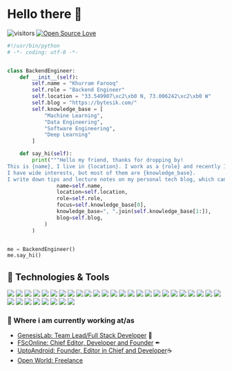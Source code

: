 # Hello there 👋

![visitors](https://visitor-badge.laobi.icu/badge?page_id=kf1994)
[![Open Source Love](https://badges.frapsoft.com/os/v1/open-source.svg?v=102)](https://github.com/kf1994)


```python
#!/usr/bin/python
# -*- coding: utf-8 -*-


class BackendEngineer:
    def __init__(self):
        self.name = "Khurram Farooq"
        self.role = "Backend Engineer"
        self.location = "33.549907\xc2\xb0 N, 73.006242\xc2\xb0 W"
        self.blog = "https://bytesik.com/"
        self.knowledge_base = [
            "Machine Learning",
            "Data Engineering",
            "Software Engineering",
            "Deep Learning"
        ]

    def say_hi(self):
        print("""Hello my friend, thanks for dropping by!
This is {name}, I live in {location}. I work as a {role} and recently I am focusing on {focus} for my personal growth.
I have wide interests, but most of them are {knowledge_base}.
I write down tips and lecture notes on my personal tech blog, which can be found here: {blog}""".format(
                name=self.name,
                location=self.location,
                role=self.role,
                focus=self.knowledge_base[0],
                knowledge_base=", ".join(self.knowledge_base[1:]),
                blog=self.blog,
            )
        )


me = BackendEngineer()
me.say_hi()


```

## 🔧 Technologies & Tools

![](https://img.shields.io/badge/Code-Nodejs-informational?style=flat&logo=Node.js&logoColor=white&color=339933)
![](https://img.shields.io/badge/Code-Golang-informational?style=flat&logo=Go&logoColor=white&color=00a7d0)
![](https://img.shields.io/badge/OS-Linux-informational?style=flat&logo=linux&logoColor=white&color=white)
![](https://img.shields.io/badge/Editor-GoLand-informational?style=flat&logo=Goland&logoColor=white&color=00a7d0)
![](https://img.shields.io/badge/Editor-PyCharm-informational?style=flat&logo=pycharm&logoColor=white&color=000000)
![](https://img.shields.io/badge/Editor-VS_Code-informational?style=flat&logo=visual-studio-code&logoColor=white&color=007acc)
![](https://img.shields.io/badge/Code-Python-informational?style=flat&logo=python&logoColor=white&color=3776ab)
![](https://img.shields.io/badge/Code-JavaScript-informational?style=flat&logo=javascript&logoColor=white&color=f7df1e)
![](https://img.shields.io/badge/Code-TypeScript-informational?style=flat&logo=TypeScript&logoColor=white&color=3178c6)
![](https://img.shields.io/badge/Code-Sass-informational?style=flat&logo=Sass&logoColor=white&color=cc6699)
![](https://img.shields.io/badge/DB-GraphQL-informational?style=flat&logo=GraphQL&logoColor=white&color=e10098)
![](https://img.shields.io/badge/Code-Apollo_GraphQL-informational?style=flat&logo=Apollo-GraphQL&logoColor=white&color=311c87)
![](https://img.shields.io/badge/DB-MongoDB-informational?style=flat&logo=MongoDB&logoColor=white&color=47a248)
![](https://img.shields.io/badge/Code-NestJS-informational?style=flat&logo=NestJS&logoColor=white&color=e0234e)
![](https://img.shields.io/badge/Code-Angular-informational?style=flat&logo=Angular&logoColor=white&color=dd0031)
![](https://img.shields.io/badge/Code-AngularJS-informational?style=flat&logo=AngularJS&logoColor=white&color=e23237)
![](https://img.shields.io/badge/Code-React-informational?style=flat&logo=react&logoColor=white&color=61dafb)
![](https://img.shields.io/badge/Shell-Bash-informational?style=flat&logo=gnu-bash&logoColor=white&color=4eaa25)
![](https://img.shields.io/badge/DB-PostgreSQL-informational?style=flat&logo=postgresql&logoColor=white&color=336791)
![](https://img.shields.io/badge/DB-Redis-informational?style=flat&logo=redis&logoColor=white&color=d5362c)
![](https://img.shields.io/badge/DB-SQL-informational?style=flat&logo=mysql&logoColor=white&color=4479a1)
![](https://img.shields.io/badge/Tools-GIT-informational?style=flat&logo=git&logoColor=white&color=f05032)
![](https://img.shields.io/badge/Tools-Docker-informational?style=flat&logo=docker&logoColor=white&color=2496ed)
![](https://img.shields.io/badge/Tools-Heroku-informational?style=flat&logo=Heroku&logoColor=white&color=430098)
![](https://img.shields.io/badge/Tools-Google_Cloud_Platform-informational?style=flat&logo=google-cloud&logoColor=white&color=4285f4)
![](https://img.shields.io/badge/CMS-WordPress-informational?style=flat&logo=WordPress&logoColor=white&color=21759b)
![](https://img.shields.io/badge/Code-WooCommerce-informational?style=flat&logo=WooCommerce&logoColor=white&color=96588a)
![](https://img.shields.io/badge/Code-Django-informational?style=flat&logo=Django&logoColor=white&color=092e20)
![](https://img.shields.io/badge/Code-C++-informational?style=flat&logo=C++&logoColor=white&color=00599c)
![](https://img.shields.io/badge/Code-Webpack-informational?style=flat&logo=webpack&logoColor=white&color=8dd6f9)
![](https://img.shields.io/badge/Tools-Kubernetes-informational?style=flat&logo=kubernetes&logoColor=white&color=316ce6)
![](https://img.shields.io/badge/Search-Elasticsearch-informational?style=flat&logo=Elasticsearch&logoColor=white&color=00a7d0)
![](https://img.shields.io/badge/Tools-Apache%20Kafka-informational?style=flat&logo=ApacheKafka&logoColor=white&color=black)

### 💼 Where i am currently working at/as
- [GenesisLab: Team Lead/Full Stack Developer](https://genesislab.com) 💼
- [FScOnline: Chief Editor, Developer and Founder](https://fsconline.info) ✒
- [UptoAndroid: Founder, Editor in Chief and Developer](https://uptoandroid.com)☕
- [Open World: Freelance](https://bytesik.com)
